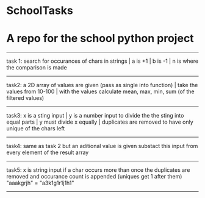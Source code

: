 # SchoolTasks
# A  repo for the school python project

---------------------------------------------

task 1: search for occurances of chars in strings
| a is +1
| b is -1
| n is where the comparison is made

---------------------------------------------

task2: a 2D array of values are given (pass as single into function) 
| take the values from 10-100
| with the values calculate mean, max, min, sum (of the filtered values)

---------------------------------------------

task3: x is a sting input 
| y is a number input to divide the the sting into equal parts
| y must divide x equally
| duplicates are removed to have only unique of the chars left

---------------------------------------------

task4: same as task 2 but an aditional value is given 
substact this input from every element of the result array 

---------------------------------------------

task5: x is string input if a char occurs more than once the duplicates are removed and occurance count is appended
(uniques get 1 after them)
"aaakgrjh" = "a3k1g1r1j1h1"

---------------------------------------------
